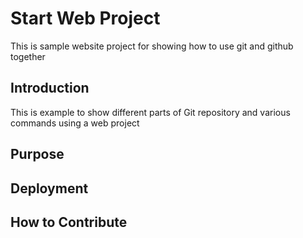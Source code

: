 # Start Web Project

This is sample website project for showing how to use git and github together

## Introduction

This is example to show different parts of Git repository and various commands using a web project

## Purpose

## Deployment

## How to Contribute
